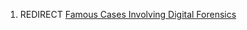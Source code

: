 1.  REDIRECT [Famous Cases Involving Digital
    Forensics](Famous_Cases_Involving_Digital_Forensics "wikilink")